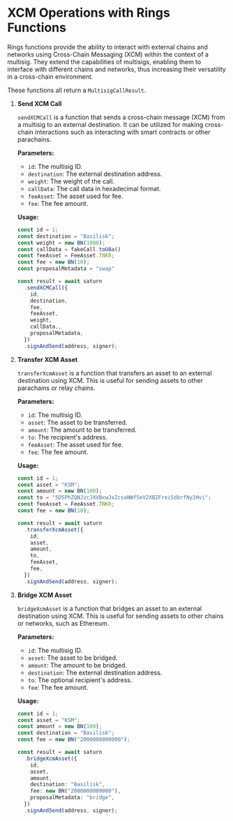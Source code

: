 # XCM Operations with Rings Functions

Rings functions provide the ability to interact with external chains and networks using Cross-Chain Messaging (XCM) within the context of a multisig. They extend the capabilities of multisigs, enabling them to interface with different chains and networks, thus increasing their versatility in a cross-chain environment.

These functions all return a `MultisigCallResult`.

1. **Send XCM Call**

   `sendXCMCall` is a function that sends a cross-chain message (XCM) from a multisig to an external destination. It can be utilized for making cross-chain interactions such as interacting with smart contracts or other parachains.

   **Parameters:**

   - `id`: The multisig ID.
   - `destination`: The external destination address.
   - `weight`: The weight of the call.
   - `callData`: The call data in hexadecimal format.
   - `feeAsset`: The asset used for fee.
   - `fee`: The fee amount.

   **Usage:**

   ```typescript
   const id = 1;
   const destination = "Basilisk";
   const weight = new BN(1000);
   const callData = fakeCall.toU8a()
   const feeAsset = FeeAsset.TNKR;
   const fee = new BN(10);
   const proposalMetadata = "swap"

   const result = await saturn
     .sendXCMCall({
       id,
       destination,
       fee,
       feeAsset,
       weight,
       callData,,
       proposalMetadata,
     })
     .signAndSend(address, signer);
   ```

2. **Transfer XCM Asset**

   `transferXcmAsset` is a function that transfers an asset to an external destination using XCM. This is useful for sending assets to other parachains or relay chains.

   **Parameters:**

   - `id`: The multisig ID.
   - `asset`: The asset to be transferred.
   - `amount`: The amount to be transferred.
   - `to`: The recipient's address.
   - `feeAsset`: The asset used for fee.
   - `fee`: The fee amount.

   **Usage:**

   ```typescript
   const id = 1;
   const asset = "KSM";
   const amount = new BN(100);
   const to = "5D5PhZQNJzcJXVBxwJxZcsaNWf5eV2XBZFreiSdbrfNy2Hvi";
   const feeAsset = FeeAsset.TNKR;
   const fee = new BN(10);

   const result = await saturn
     .transferXcmAsset({
       id,
       asset,
       amount,
       to,
       feeAsset,
       fee,
     })
     .signAndSend(address, signer);
   ```

3. **Bridge XCM Asset**

   `bridgeXcmAsset` is a function that bridges an asset to an external destination using XCM. This is useful for sending assets to other chains or networks, such as Ethereum.

   **Parameters:**

   - `id`: The multisig ID.
   - `asset`: The asset to be bridged.
   - `amount`: The amount to be bridged.
   - `destination`: The external destination address.
   - `to`: The optional recipient's address.
   - `fee`: The fee amount.

   **Usage:**

   ```typescript
   const id = 1;
   const asset = "KSM";
   const amount = new BN(100);
   const destination = "Basilisk";
   const fee = new BN("2000000000000");

   const result = await saturn
     .bridgeXcmAsset({
       id,
       asset,
       amount,
       destination: "Basilisk",
       fee: new BN("2000000000000"),
       proposalMetadata: "bridge",
     })
     .signAndSend(address, signer);
   ```
